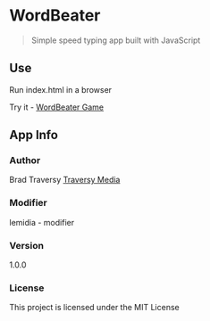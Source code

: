 # WordBeater

> Simple speed typing app built with JavaScript

## Use

Run index.html in a browser

Try it - [WordBeater Game](https://bradtraversy.github.io/wordbeater)

## App Info

### Author

Brad Traversy
[Traversy Media](http://www.traversymedia.com)

### Modifier
lemidia - modifier

### Version

1.0.0

### License

This project is licensed under the MIT License

